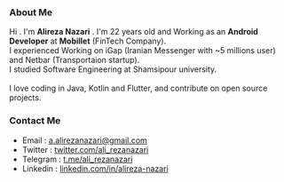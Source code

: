### About Me

Hi . I'm <b>Alireza Nazari</b> . I'm 22 years old and Working as an <b>Android Developer</b> at <b>Mobillet</b> (FinTech Company).<br>
I experienced Working on iGap (Iranian Messenger with ~5 millions user) and Netbar (Transportaion startup).<br>
I studied Software Engineering at Shamsipour university.<br><br>
I love coding in Java, Kotlin and Flutter, and contribute on open source projects.<br>

### Contact Me

* Email : a.alirezanazari@gmail.com
* Twitter : <a href="twitter.com/ali_rezanazari">twitter.com/ali_rezanazari</a>
* Telegram : <a href="t.me/ali_rezanazari">t.me/ali_rezanazari</a>
* Linkedin : <a href="linkedin.com/in/alireza-nazari">linkedin.com/in/alireza-nazari</a>
